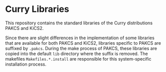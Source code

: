 Curry Libraries
===============

This repository contains the standard libraries of
the Curry distributions PAKCS and KiCS2.

Since there are slight differences in the implementation
of some libraries that are available for both PAKCS and KiCS2,
libraries specific to PAKCS are suffixed by `.pakcs`.
During the make process of PAKCS, these libraries
are copied into the default `lib` directory where the
suffix is removed. The makefiles `Makefiles.*.install`
are responsible for this system-specific installation process.

